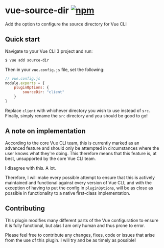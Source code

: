 # vue-source-dir [![npm](https://img.shields.io/npm/v/vue-cli-plugin-source-dir.svg)](https://www.npmjs.com/package/vue-cli-plugin-source-dir)

Add the option to configure the source directory for Vue CLI

## Quick start
Navigate to your Vue CLI 3 project and run:

```bash
$ vue add source-dir
```

Then in your `vue.config.js` file, set the following:

```javascript
// vue.config.js
module.exports = {
    pluginOptions: {
        sourceDir: "client"
    }
}
```

Replace `client` with whichever directory you wish to use instead of `src`. Finally, simply rename the `src` directory and you should be good to go!

## A note on implementation
According to the core Vue CLI team, this is currently marked as an advanced feature and should only be attempted in circumstances where the user knows what they're doing. This therefore means that this feature is, at best, unsupported by the core Vue CLI team.

I disagree with this. A lot.

Therefore, I will make every possible attempt to ensure that this is actively maintained and functional against every version of Vue CLI, and with the exception of having to put the config in `pluginOptions`, will be as close as possible in functionality to a native first-class implementation.

## Contributing
This plugin modifies many different parts of the Vue configuration to ensure it is fully functional, but alas I am only human and thus prone to error.

Please feel free to contribute any changes, fixes, code or issues that arise from the use of this plugin. I will try and be as timely as possible!
